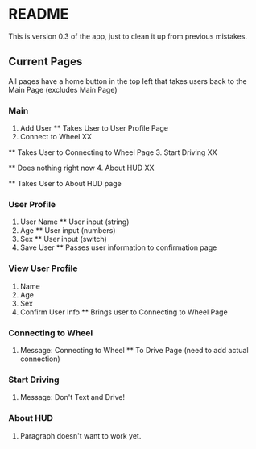 # README

This is version 0.3 of the app, just to clean it up from previous mistakes.

## Current Pages

All pages have a home button in the top left that takes users back to the Main Page (excludes Main Page)

### Main

1. Add User
** Takes User to User Profile Page
2. Connect to Wheel XX

** Takes User to Connecting to Wheel Page
3. Start Driving XX

** Does nothing right now
4. About HUD XX

** Takes User to About HUD page

### User Profile
1. User Name
** User input (string)
2. Age
** User input (numbers)
3. Sex 
** User input (switch)
4. Save User
** Passes user information to confirmation page

### View User Profile
1. Name
2. Age
3. Sex
4. Confirm User Info
** Brings user to Connecting to Wheel Page

### Connecting to Wheel
1. Message: Connecting to Wheel
** To Drive Page (need to add actual connection)

### Start Driving
1. Message: Don't Text and Drive!

### About HUD
1. Paragraph doesn't want to work yet.
